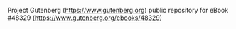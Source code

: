 Project Gutenberg (https://www.gutenberg.org) public repository for
eBook #48329 (https://www.gutenberg.org/ebooks/48329)
